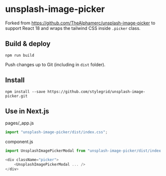 # unsplash-image-picker

Forked from https://github.com/TheAlphamerc/unsplash-image-picker to support React 18 and wraps the tailwind CSS inside `.picker` class.

## Build & deploy

```
npm run build
```

Push changes up to Git (including in `dist` folder).

## Install

```
npm install --save https://github.com/stylegrid/unsplash-image-picker.git
```

## Use in Next.js

pages/_app.js
```js
import "unsplash-image-picker/dist/index.css";
```

component.js
```js
import UnsplashImagePickerModal from "unsplash-image-picker/dist/index.modern";

<div className="picker">
    <UnsplashImagePickerModal ... />
</div>
```

